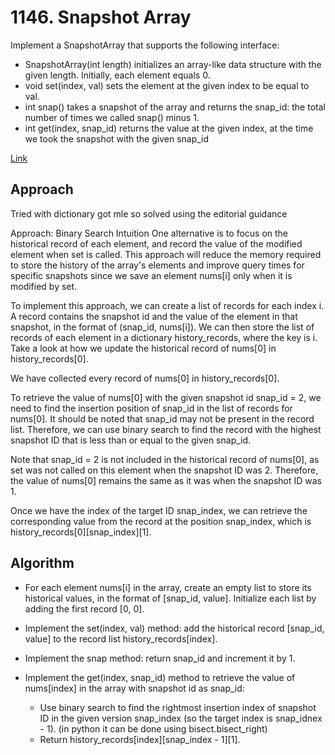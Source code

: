# 1146. Snapshot Array

Implement a SnapshotArray that supports the following interface:

- SnapshotArray(int length) initializes an array-like data structure with the given length. Initially, each element equals 0.
- void set(index, val) sets the element at the given index to be equal to val.
- int snap() takes a snapshot of the array and returns the snap_id: the total number of times we called snap() minus 1.
- int get(index, snap_id) returns the value at the given index, at the time we took the snapshot with the given snap_id

[Link](https://leetcode.com/problems/snapshot-array/description/)

## Approach

Tried with dictionary got mle so solved using the editorial guidance

Approach: Binary Search
Intuition
One alternative is to focus on the historical record of each element, and record the value of the modified element when set is called. This approach will reduce the memory required to store the history of the array's elements and improve query times for specific snapshots since we save an element nums[i] only when it is modified by set.


To implement this approach, we can create a list of records for each index i. A record contains the snapshot id and the value of the element in that snapshot, in the format of (snap_id, nums[i]). We can then store the list of records of each element in a dictionary history_records, where the key is i. Take a look at how we update the historical record of nums[0] in history_records[0].


We have collected every record of nums[0] in history_records[0].



To retrieve the value of nums[0] with the given snapshot id snap_id = 2, we need to find the insertion position of snap_id in the list of records for nums[0]. It should be noted that snap_id may not be present in the record list. Therefore, we can use binary search to find the record with the highest snapshot ID that is less than or equal to the given snap_id.

Note that snap_id = 2 is not included in the historical record of nums[0], as set was not called on this element when the snapshot ID was 2. Therefore, the value of nums[0] remains the same as it was when the snapshot ID was 1.


Once we have the index of the target ID snap_index, we can retrieve the corresponding value from the record at the position snap_index, which is history_records[0][snap_index][1].


## Algorithm

- For each element nums[i] in the array, create an empty list to store its historical values, in the format of [snap_id, value]. Initialize each list by adding the first record [0, 0].

- Implement the set(index, val) method: add the historical record [snap_id, value] to the record list history_records[index].

- Implement the snap method: return snap_id and increment it by 1.

- Implement the get(index, snap_id) method to retrieve the value of nums[index] in the array with snapshot id as snap_id:

    - Use binary search to find the rightmost insertion index of snapshot ID in the given version snap_index (so the target index is snap_idnex - 1). (in python it can be done using bisect.bisect_right)
    - Return history_records[index][snap_index - 1][1].